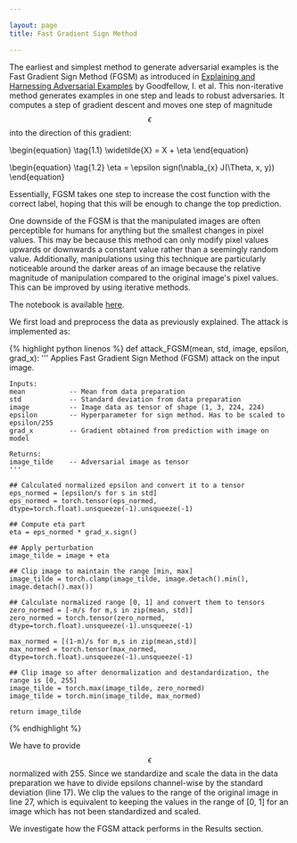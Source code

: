```yaml
---

layout: page
title: Fast Gradient Sign Method

---
```


The earliest and simplest method to generate adversarial examples is the Fast Gradient Sign Method (FGSM) as introduced in [Explaining and Harnessing Adversarial Examples](http://arxiv.org/abs/1607.02533) by Goodfellow, I. et al. This non-iterative method generates examples in one step and leads to robust adversaries. It computes a step of gradient descent and moves one step of magnitude $$\epsilon$$ into the direction of this gradient:

\begin{equation}
\tag{1.1}
\widetilde{X} = X + \eta
\end{equation}

\begin{equation}
\tag{1.2}
\eta = \epsilon sign(\nabla_{x} J(\Theta, x, y))
\end{equation}

Essentially, FGSM takes one step to increase the cost function with the correct label, hoping that this will be enough to change the top prediction.

One downside of the FGSM is that the manipulated images are often perceptible for humans for anything but the smallest changes in pixel values. This may be because this method can only modify pixel values upwards or downwards a constant value rather than a seemingly random value. Additionally, manipulations using this technique are particularly noticeable around the darker areas of an image because the relative magnitude of manipulation compared to the original image's pixel values. This can be improved by using iterative methods.

The notebook is available <a id="raw-url" href="https://raw.githubusercontent.com/daved01/Adversarial_Examples/master/01_Fast-Gradient-Sign-Method.ipynb" download>here</a>.

We first load and preprocess the data as previously explained. The attack is implemented as:

{% highlight python linenos %}
def attack_FGSM(mean, std, image, epsilon, grad_x):
    '''
    Applies Fast Gradient Sign Method (FGSM) attack on the input image.
    
    Inputs:
    mean           -- Mean from data preparation
    std            -- Standard deviation from data preparation
    image          -- Image data as tensor of shape (1, 3, 224, 224)  
    epsilon        -- Hyperparameter for sign method. Has to be scaled to epsilon/255
    grad_x         -- Gradient obtained from prediction with image on model
    
    Returns:
    image_tilde    -- Adversarial image as tensor
    '''
    
    ## Calculated normalized epsilon and convert it to a tensor   
    eps_normed = [epsilon/s for s in std]
    eps_normed = torch.tensor(eps_normed, dtype=torch.float).unsqueeze(-1).unsqueeze(-1)
    
    ## Compute eta part
    eta = eps_normed * grad_x.sign()

    ## Apply perturbation
    image_tilde = image + eta    
    
    ## Clip image to maintain the range [min, max]
    image_tilde = torch.clamp(image_tilde, image.detach().min(), image.detach().max())
    
    ## Calculate normalized range [0, 1] and convert them to tensors
    zero_normed = [-m/s for m,s in zip(mean, std)]
    zero_normed = torch.tensor(zero_normed, dtype=torch.float).unsqueeze(-1).unsqueeze(-1)
    
    max_normed = [(1-m)/s for m,s in zip(mean,std)]
    max_normed = torch.tensor(max_normed, dtype=torch.float).unsqueeze(-1).unsqueeze(-1)
    
    ## Clip image so after denormalization and destandardization, the range is [0, 255]
    image_tilde = torch.max(image_tilde, zero_normed)
    image_tilde = torch.min(image_tilde, max_normed)
    
    return image_tilde
{% endhighlight %}

We have to provide $$\epsilon$$ normalized with 255. Since we standardize and scale the data in the data preparation we have to divide epsilons channel-wise by the standard deviation (line 17). We clip the values to the range of the original image in line 27, which is equivalent to keeping the values in the range of [0, 1] for an image which has not been standardized and scaled.

We investigate how the FGSM attack performs in the Results section.